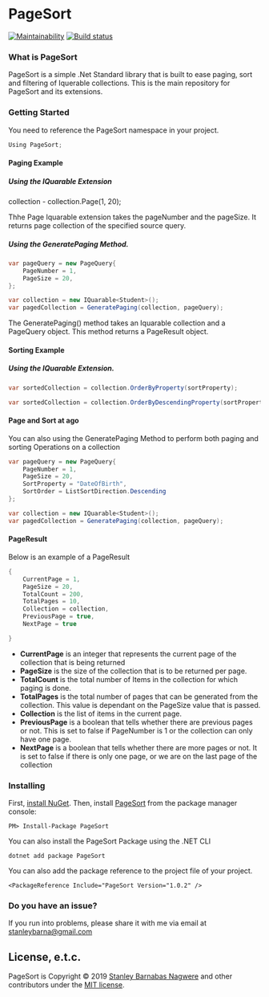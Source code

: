 # PageSort

[![Maintainability](https://api.codeclimate.com/v1/badges/aeeb7078586c1058301a/maintainability)](https://codeclimate.com/github/stanbarn/PageSort/maintainability) [![Build status](https://ci.appveyor.com/api/projects/status/58gyvtqufqq6l8j5/branch/master?svg=true)](https://ci.appveyor.com/project/stanbarn/pagesort/branch/master)

### What is PageSort
PageSort is a simple .Net Standard library that is built to ease paging, sort and filtering of Iquerable collections.
This is the main repository for PageSort and its extensions.


### Getting Started

You need to reference the PageSort namespace in your project.

```csharp
Using PageSort;
```

#### Paging Example

##### Using the IQuarable Extension

collection - collection.Page(1, 20);

Thhe Page Iquarable extension takes the pageNumber and the pageSize.
It returns page collection of the specified source query.

##### Using the GeneratePaging Method.

```csharp
var pageQuery = new PageQuery{
    PageNumber = 1,
    PageSize = 20,
};

var collection = new IQuarable<Student>();
var pagedCollection = GeneratePaging(collection, pageQuery);
```

The GeneratePaging() method takes an Iquarable collection and a PageQuery object.
This method returns a PageResult object. 

#### Sorting Example

##### Using the IQuarable Extension.

```csharp
var sortedCollection = collection.OrderByProperty(sortProperty);

var sortedCollection = collection.OrderByDescendingProperty(sortProperty);
```

#### Page and Sort at ago

You can also using the GeneratePaging Method to perform both paging and sorting Operations on a collection

```csharp
var pageQuery = new PageQuery{
    PageNumber = 1,
    PageSize = 20,
    SortProperty = "DateOfBirth",
    SortOrder = ListSortDirection.Descending
};

var collection = new IQuarable<Student>();
var pagedCollection = GeneratePaging(collection, pageQuery);
```

#### PageResult

Below is an example of a PageResult

```csharp
{
    CurrentPage = 1,
    PageSize = 20,
    TotalCount = 200,
    TotalPages = 10,
    Collection = collection,
    PreviousPage = true,
    NextPage = true

}
```

- **CurrentPage** is an integer that represents the current page of the collection that is being returned
- **PageSize** is the size of the collection that is to be returned per page.
- **TotalCount** is the total number of Items in the collection for which paging is done.
- **TotalPages** is the total number of pages that can be generated from the collection. This value is dependant on the PageSize value that is passed.
- **Collection** is the list of items in the current page.
- **PreviousPage** is a boolean that tells whether there are previous pages or not. This is set to false if PageNumber is 1 or the collection can only have one page.
- **NextPage** is a boolean that tells whether there are more pages or not. It is set to false if there is only one page, or we are on the last page of the collection

### Installing

First, [install NuGet](http://docs.nuget.org/docs/start-here/installing-nuget). Then, install [PageSort](https://www.nuget.org/packages/PageSort/) from the package manager console:

```
PM> Install-Package PageSort
```

You can also install the PageSort Package using the .NET CLI

```
dotnet add package PageSort
```

You can also add the package reference to the project file of your project.

```
<PackageReference Include="PageSort Version="1.0.2" />
```

### Do you have an issue?

If you run into problems, please share it with me via email at stanleybarna@gmail.com


## License, e.t.c.

PageSort is Copyright &copy; 2019 [Stanley Barnabas Nagwere](https://xente.co/home/team/) and other contributors under the [MIT license](LICENSE.txt).


